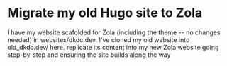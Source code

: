 # Migrate my old Hugo site to Zola

I have my website scafolded for Zola (including the theme -- no changes needed) in websites/dkdc.dev. I've cloned my old website into old_dkdc.dev/ here. replicate its content into my new Zola website going step-by-step and ensuring the site builds along the way

